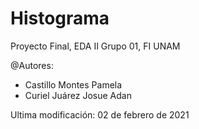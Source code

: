 # Histograma
Proyecto Final, EDA II Grupo 01, FI UNAM

@Autores:                                 
 * Castillo Montes Pamela          
 * Curiel Juárez Josue Adan        
 
Ultima modificación: 02 de febrero de 2021
